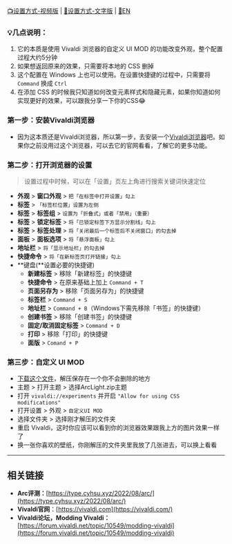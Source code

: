 [📺设置方式-视频版](https://www.bilibili.com/video/BV1fe4y1a7WQ/?vd_source=103a1da26948412544dd2b203b193997) | [📝设置方式-文字版](doc_将Vivaldi配置成Arc.md) | [📝EN](doc_configure-vivaldi.md)

### 💡**几点说明：**

1. 它的本质是使用 Vivaldi 浏览器的自定义 UI MOD 的功能改变外观，整个配置过程大约5分钟
2. 如果想返回原来的效果，只需要将本地的 CSS 删掉
3. 这个配置在 Windows 上也可以使用。在设置快捷键的过程中，只需要将 `Command` 换成 `Ctrl`
4. 在添加 CSS 的时候我只知道如何改变元素样式和隐藏元素，如果你知道如何实现更好的效果，可以跟我分享一下你的CSS😂


### 第一步：安装Vivaldi浏览器

- 因为这本质还是Vivaldi浏览器，所以第一步，去安装一个[Vivaldi浏览器](https://vivaldi.com)吧。如果你之前没用过这个浏览器，可以去它的官网看看，了解它的更多功能。

### 第二步：打开浏览器的设置

> 设置过程中时候，可以在「设置」页左上角进行搜索关键词快速定位

- **外观** > **窗口外观** > `把「在标签中打开设置」勾上`
- **标签** > `「标签栏位置」设置为左侧`
- **标签** > **标签组** > `设置为「折叠式」或者「禁用」（重要）`
- **标签** > **锁定标签** > `将「已锁定标签下方显示分割线」勾上`
- **标签** > **标签处理** > `将「关闭最后一个标签后不关闭窗口」的勾去掉`
- **面板** > **面板选项** > `将「悬浮面板」勾上`
- **地址栏** > `将「显示地址栏」的勾去掉`
- **快捷命令** > `将「在新标签页打开链接」勾上`
- **键盘(**设置必要的快捷键)
    - **新建标签** > 移除「新建标签」的快捷键
    - **快捷命令** > 在原来基础上加上 `Command + T`
    - **页面另存为** > 移除「页面另存为」的快捷键
    - **标签栏** > `Command + S`
    - **地址栏** > `Command + B`（Windows下需先移除「书签」的快捷键）
    - **创建书签** > 移除「创建书签」的快捷键
    - **固定/取消固定标签** > `Command + D`
    - **打印** > 移除「打印」的快捷键
    - **面版** > `Comand + P`

### 第三步：自定义 UI MOD

- [下载这个文件](https://github.com/tovifun/VivalArc/archive/refs/heads/main.zip)，解压保存在一个你不会删除的地方
- 主题 > 打开主题 >  选择ArcLight.zip主题
- 打开 `vivaldi://experiments` 并开启  `"Allow for using CSS modifications"`
- 打开设置 > 外观 > `自定义UI MOD`
- 选择文件夹 > 选择刚才解压的文件夹
- 重启 Vivaldi，这时你应该可以看到你的浏览器效果跟我上方的图片效果一样了
- 换一张你喜欢的壁纸，你刚解压的文件夹里我放了几张进去，可以换上看看

---

## 相关链接

- **Arc评测：**[https://type.cyhsu.xyz/2022/08/arc/](https://type.cyhsu.xyz/2022/08/arc/)
- **Vivaldi官网**：[https://vivaldi.com](https://vivaldi.com/)
- **Vivaldi论坛，Modding Vivaldi：**[https://forum.vivaldi.net/topic/10549/modding-vivaldi](https://forum.vivaldi.net/topic/10549/modding-vivaldi)